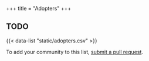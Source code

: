 +++
title = "Adopters"
+++

## TODO

{{< data-list "static/adopters.csv" >}}

To add your community to this list, [submit a pull
request](#TODO).
